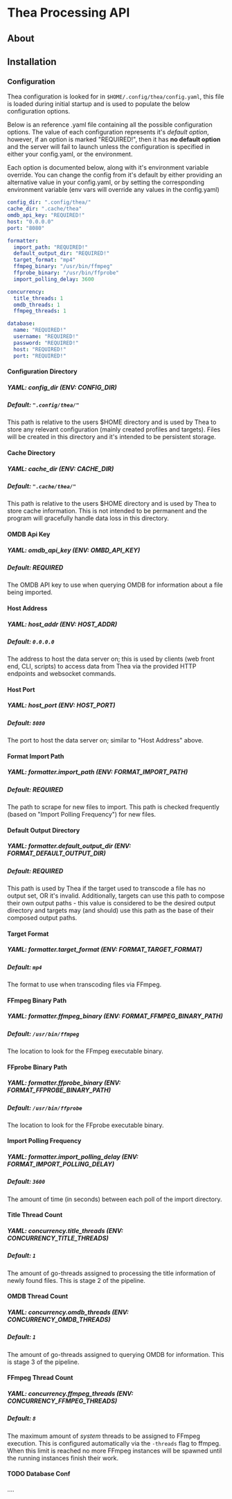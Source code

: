 Thea Processing API
=====================

## About

## Installation

### Configuration
Thea configuration is looked for in `$HOME/.config/thea/config.yaml`, this file is loaded during initial startup and is used to populate the below configuration options.

Below is an reference .yaml file containing all the possible configuration options. The value of each configuration represents it's _default option_, however, if an option is marked "REQUIRED!", then it has **no default option** and the server will fail to launch unless the configuration is specified in either your config.yaml, or the environment.

Each option is documented below, along with it's environment variable override. You can change the config from it's default by either providing an alternative value in your config.yaml, or by setting the corresponding environment variable (env vars will override any values in the config.yaml)

```yaml
config_dir: ".config/thea/"
cache_dir: ".cache/thea"
omdb_api_key: "REQUIRED!"
host: "0.0.0.0"
port: "8080"

formatter:
  import_path: "REQUIRED!"
  default_output_dir: "REQUIRED!"
  target_format: "mp4"
  ffmpeg_binary: "/usr/bin/ffmpeg"
  ffprobe_binary: "/usr/bin/ffprobe"
  import_polling_delay: 3600

concurrency:
  title_threads: 1
  omdb_threads: 1
  ffmpeg_threads: 1

database:
  name: "REQUIRED!"
  username: "REQUIRED!"
  password: "REQUIRED!"
  host: "REQUIRED!"
  port: "REQUIRED!"
```

#### Configuration Directory
##### YAML: config_dir (ENV: CONFIG_DIR)
##### Default: `".config/thea/"`
This path is relative to the users $HOME directory and is used by Thea to store any relevant configuration (mainly created profiles and targets). Files will be created in this directory and it's intended to be persistent storage.

#### Cache Directory
##### YAML: cache_dir (ENV: CACHE_DIR)
##### Default: `".cache/thea/"`
This path is relative to the users $HOME directory and is used by Thea to store cache information. This is not intended to be permanent and the program will gracefully handle data loss in this directory.

#### OMDB Api Key
##### YAML: omdb_api_key (ENV: OMBD_API_KEY)
##### Default: **REQUIRED**
The OMDB API key to use when querying OMDB for information about a file being imported.

#### Host Address
##### YAML: host_addr (ENV: HOST_ADDR)
##### Default: `0.0.0.0`
The address to host the data server on; this is used by clients (web front end, CLI, scripts) to access data from Thea via the provided HTTP endpoints and websocket commands.

#### Host Port
##### YAML: host_port (ENV: HOST_PORT)
##### Default: `8080`
The port to host the data server on; similar to "Host Address" above.

#### Format Import Path
##### YAML: formatter.import_path (ENV: FORMAT_IMPORT_PATH)
##### Default: **REQUIRED**
The path to scrape for new files to import. This path is checked frequently (based on "Import Polling Frequency") for new files.

#### Default Output Directory
##### YAML: formatter.default_output_dir (ENV: FORMAT_DEFAULT_OUTPUT_DIR)
##### Default: **REQUIRED**
This path is used by Thea if the target used to transcode a file has no output set, OR it's invalid. Additionally, targets can use this path to compose their own output paths - this value is considered to be the desired output directory and targets may (and should) use this path as the base of their composed output paths.

#### Target Format
##### YAML: formatter.target_format (ENV: FORMAT_TARGET_FORMAT)
##### Default: `mp4`
The format to use when transcoding files via FFmpeg.

#### FFmpeg Binary Path
##### YAML: formatter.ffmpeg_binary (ENV: FORMAT_FFMPEG_BINARY_PATH)
##### Default: `/usr/bin/ffmpeg`
The location to look for the FFmpeg executable binary.

#### FFprobe Binary Path
##### YAML: formatter.ffprobe_binary (ENV: FORMAT_FFPROBE_BINARY_PATH)
##### Default: `/usr/bin/ffprobe`
The location to look for the FFprobe executable binary.

#### Import Polling Frequency
##### YAML: formatter.import_polling_delay (ENV: FORMAT_IMPORT_POLLING_DELAY)
##### Default: `3600`
The amount of time (in seconds) between each poll of the import directory.

#### Title Thread Count
##### YAML: concurrency.title_threads (ENV: CONCURRENCY_TITLE_THREADS)
##### Default: `1`
The amount of go-threads assigned to processing the title information of newly found files. This is stage 2 of the pipeline.

#### OMDB Thread Count
##### YAML: concurrency.omdb_threads (ENV: CONCURRENCY_OMDB_THREADS)
##### Default: `1`
The amount of go-threads assigned to querying OMDB for information. This is stage 3 of the pipeline.

#### FFmpeg Thread Count
##### YAML: concurrency.ffmpeg_threads (ENV: CONCURRENCY_FFMPEG_THREADS)
##### Default: `8`
The maximum amount of _system_ threads to be assigned to FFmpeg execution. This is configured automatically via the `-threads` flag to ffmpeg. When this limit is reached no more FFmpeg instances will be spawned until the running instances finish their work.

#### TODO Database Conf
....